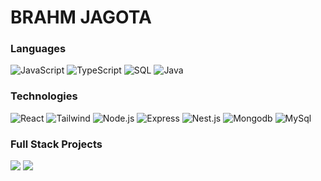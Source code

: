 # BRAHM JAGOTA

### Languages
![JavaScript](https://img.shields.io/badge/-JavaScript-000?&logo=JavaScript)
![TypeScript](https://img.shields.io/badge/-TypeScript-000?&logo=TypeScript)
![SQL](https://img.shields.io/badge/-SQL-000?&logo=MySQL)
![Java](https://img.shields.io/badge/-Java-000?&logo=Java&logoColor=007396)

### Technologies
![React](https://img.shields.io/badge/-React-000?&logo=React)
![Tailwind](https://img.shields.io/badge/-Tailwind-000?&logo=Tailwind)
![Node.js](https://img.shields.io/badge/-Node.js-000?&logo=node.js)
![Express](https://img.shields.io/badge/-Express-000?&logo=Express)
![Nest.js](https://img.shields.io/badge/-Nest.js-000?&logo=nest.js)
![Mongodb](https://img.shields.io/badge/-Mongodb-000?&logo=Mongodb)
![MySql](https://img.shields.io/badge/-MySql-000?&logo=MySql)

### Full Stack Projects
[![](https://img.shields.io/badge/-✏️%20Collaborative--whiteboard-000)](https://github.com/BrahmJagota/collaborative-whiteboard)
[![](https://img.shields.io/badge/-💬%20Blind-000)](https://github.com/BrahmJagota/blind)
